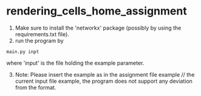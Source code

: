 # rendering_cells_home_assignment

1. Make sure to install the 'networkx' package (possibly by using the requirements.txt file).
2. run the program by 

```
main.py inpt
```
where 'input' is the file holding the example parameter.

3. Note: Please insert the example as in the assignment file example // the current input file example, the program does not support
    any deviation from the format.
